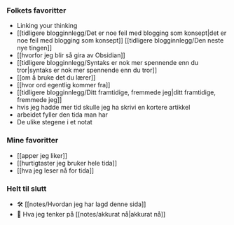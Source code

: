 ### Folkets favoritter
- Linking your thinking
- [[tidligere blogginnlegg/Det er noe feil med blogging som konsept|det er noe feil med blogging som konsept]]
[[tidligere blogginnlegg/Den neste nye tingen]]
- [[hvorfor jeg blir så gira av Obsidian]]
- [[tidligere blogginnlegg/Syntaks er nok mer spennende enn du tror|syntaks er nok mer spennende enn du tror]]
- [[om å bruke det du lærer]]
- [[hvor ord egentlig kommer fra]]
- [[tidligere blogginnlegg/Ditt framtidige, fremmede jeg|ditt framtidige, fremmede jeg]]
- hvis jeg hadde mer tid skulle jeg ha skrivi en kortere artikkel
- arbeidet fyller den tida man har
- De ulike stegene i et notat


### Mine favoritter
- [[apper jeg liker]]
- [[hurtigtaster jeg bruker hele tida]]
- [[hva jeg leser nå for tida]]

### Helt til slutt
- 🛠️ [[notes/Hvordan jeg har lagd denne sida]]
- 🤔 Hva jeg tenker på [[notes/akkurat nå|akkurat nå]]
